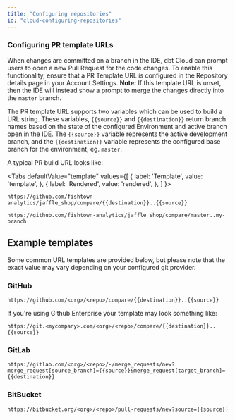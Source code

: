 ```yaml
---
title: "Configuring repositories"
id: "cloud-configuring-repositories"
---
```


### Configuring PR template URLs

When changes are committed on a branch in the IDE, dbt Cloud can prompt users to
open a new Pull Request for the code changes. To enable this functionality, ensure
that a PR Template URL is configured in the Repository details page in your
Account Settings. **Note:** If this template URL is unset, then the IDE will
instead show a prompt to merge the changes directly into the `master` branch.

<Lightbox src="/img/docs/dbt-cloud/cloud-configuring-dbt-cloud/configure-template-url.png" title="Open a PR in the IDE"/>

The PR template URL supports two variables which can be used to build a URL string.
These variables, `{{source}}` and `{{destination}}` return branch names based on the
state of the configured Environment and active branch open in the IDE. The `{{source}}`
variable represents the active development branch, and the `{{destination}}` variable
represents the configured base branch for the environment, eg. `master`.

A typical PR build URL looks like:

<Tabs
  defaultValue="template"
  values={[
    { label: 'Template', value: 'template', },
    { label: 'Rendered', value: 'rendered', },
  ]
}>
<TabItem value="template">

```
https://github.com/fishtown-analytics/jaffle_shop/compare/{{destination}}..{{source}}
```

</TabItem>
<TabItem value="rendered">

```
https://github.com/fishtown-analytics/jaffle_shop/compare/master..my-branch
```

</TabItem>
</Tabs>

## Example templates

Some common URL templates are provided below, but please note that the exact
value may vary depending on your configured git provider. 

### GitHub
```
https://github.com/<org>/<repo>/compare/{{destination}}..{{source}}
```

If you're using Github Enterprise your template may look something like:

```
https://git.<mycompany>.com/<org>/<repo>/compare/{{destination}}..{{source}}
```

### GitLab
```
https://gitlab.com/<org>/<repo>/-/merge_requests/new?merge_request[source_branch]={{source}}&merge_request[target_branch]={{destination}}
```

### BitBucket
```
https://bitbucket.org/<org>/<repo>/pull-requests/new?source={{source}}
```

